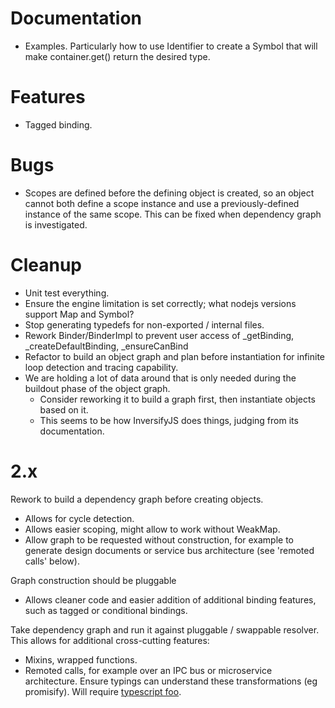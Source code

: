 
# Documentation
- Examples.
Particularly how to use Identifier<T> to create a Symbol that will make container.get() return the desired type.


# Features
- Tagged binding.

# Bugs
- Scopes are defined before the defining object is created, so an object cannot both define a scope instance and use a previously-defined instance of the same scope.
This can be fixed when dependency graph is investigated.

# Cleanup
- Unit test everything.
- Ensure the engine limitation is set correctly; what nodejs versions support Map and Symbol?
- Stop generating typedefs for non-exported / internal files.
- Rework Binder/BinderImpl to prevent user access of _getBinding, _createDefaultBinding, _ensureCanBind
- Refactor to build an object graph and plan before instantiation for infinite loop detection and tracing capability.
- We are holding a lot of data around that is only needed during the buildout phase of the object graph.
    - Consider reworking it to build a graph first, then instantiate objects based on it.
    - This seems to be how InversifyJS does things, judging from its documentation.

# 2.x

Rework to build a dependency graph before creating objects.
- Allows for cycle detection.
- Allows easier scoping, might allow to work without WeakMap.
- Allow graph to be requested without construction, for example to generate design documents or service bus architecture (see 'remoted calls' below).

Graph construction should be pluggable
- Allows cleaner code and easier addition of additional binding features, such as 
tagged or conditional bindings.

Take dependency graph and run it against pluggable / swappable resolver.
This allows for additional cross-cutting features:
- Mixins, wrapped functions.
- Remoted calls, for example over an IPC bus or microservice architecture.
Ensure typings can understand these transformations (eg promisify).  Will require [typescript foo](https://github.com/Microsoft/TypeScript/pull/21496).

